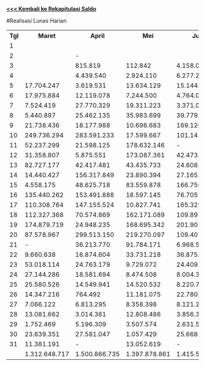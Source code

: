 **[<<< Kembali ke Rekapitulasi Saldo](https://github.com/suriawan/Area-Bali-Utara/blob/master/SaldoHarian-Tejakula-2015.md)**

#Realisasi Lunas Harian


<table><tbody><tr><th>Tgl</th><th>Maret</th><th>April</th><th>Mei</th><th>Juni</th><th>Juli</th><th>Agustus</th><th>September</th><th>Oktober</th><th>Nopember</th></tr><tr><td>1</td><td> </td><td> </td><td> </td><td> </td><td> </td><td> </td><td> </td><td> </td><td> </td></tr><tr><td>2</td><td> </td><td> - </td><td> </td><td> </td><td> </td><td> </td><td> </td><td> - </td><td> - </td></tr><tr><td>3</td><td> </td><td> 815.819 </td><td> 112.842 </td><td> 4.158.073 </td><td> </td><td> 2.390.036 </td><td> 3.062.703 </td><td> - </td><td> 185.255 </td></tr><tr><td>4</td><td> </td><td> 4.439.540 </td><td> 2.924.110 </td><td> 6.277.270 </td><td> 4.915.863 </td><td> 5.912.211 </td><td> 5.726.456 </td><td> 508.998 </td><td> 9.451.135 </td></tr><tr><td>5</td><td> 17.704.247 </td><td> 3.619.531 </td><td> 13.634.129 </td><td> 15.144.179 </td><td> 6.249.716 </td><td> 17.131.972 </td><td> 7.393.849 </td><td> 22.420.625 </td><td> 16.719.462 </td></tr><tr><td>6</td><td> 17.975.884 </td><td> 12.119.078 </td><td> 7.244.500 </td><td> 4.764.037 </td><td> 17.612.525 </td><td> 26.544.549 </td><td> 4.561.579 </td><td> 9.860.007 </td><td> 24.757.989 </td></tr><tr><td>7</td><td> 7.524.419 </td><td> 27.770.329 </td><td> 19.311.223 </td><td> 3.371.016 </td><td> 24.613.427 </td><td> 12.954.292 </td><td> 16.834.429 </td><td> 11.450.272 </td><td> 10.152.221 </td></tr><tr><td>8</td><td> 5.440.897 </td><td> 25.462.135 </td><td> 35.983.699 </td><td> 39.779.208 </td><td> 21.119.985 </td><td> 15.950.656 </td><td> 36.314.980 </td><td> 24.273.940 </td><td> 6.559.871 </td></tr><tr><td>9</td><td> 21.738.436 </td><td> 18.177.988 </td><td> 10.696.683 </td><td> 169.126.992 </td><td> 105.382.540 </td><td> 2.947.177 </td><td> 20.262.119 </td><td> 22.498.982 </td><td> 26.101.771 </td></tr><tr><td>10</td><td> 249.736.294 </td><td> 283.591.233 </td><td> 17.599.667 </td><td> 101.141.880 </td><td> 263.681.499 </td><td> 377.517.467 </td><td> 236.880.127 </td><td> 109.657.045 </td><td> 241.021.662 </td></tr><tr><td>11</td><td> 52.237.299 </td><td> 21.598.125 </td><td> 178.632.146 </td><td> - </td><td> 26.394.060 </td><td> 34.121.267 </td><td> 57.553.699 </td><td> 5.985.318 </td><td> 69.331.028 </td></tr><tr><td>12</td><td> 31.358.807 </td><td> 5.875.551 </td><td> 173.087.361 </td><td> 42.473.914 </td><td> 11.275.877 </td><td> 122.197.018 </td><td> 24.980.999 </td><td> 50.496.130 </td><td> 115.080.115 </td></tr><tr><td>13</td><td> 82.727.177 </td><td> 42.417.481 </td><td> 43.435.733 </td><td> 24.608.497 </td><td> 179.367.108 </td><td> 76.333.393 </td><td> 11.405.615 </td><td> 163.078.749 </td><td> 52.593.123 </td></tr><tr><td>14</td><td> 14.440.427 </td><td> 156.317.849 </td><td> 23.890.394 </td><td> 27.165.004 </td><td> 106.250.941 </td><td> 123.131.592 </td><td> 249.018.678 </td><td> 21.544.379 </td><td> 47.234.844 </td></tr><tr><td>15</td><td> 4.558.175 </td><td> 48.625.718 </td><td> 83.559.878 </td><td> 166.750.483 </td><td> 94.752.028 </td><td> 27.765.600 </td><td> 79.269.856 </td><td> 62.086.948 </td><td> 9.365.515 </td></tr><tr><td>16</td><td> 135.440.262 </td><td> 153.491.888 </td><td> 18.597.145 </td><td> 76.705.639 </td><td> 24.340.956 </td><td> 10.307.872 </td><td> 79.026.815 </td><td> 253.884.279 </td><td> 173.229.649 </td></tr><tr><td>17</td><td> 110.308.764 </td><td> 147.155.524 </td><td> 10.827.741 </td><td> 165.329.771 </td><td> 25.282.141 </td><td> 15.429.940 </td><td> 84.950.562 </td><td> 31.126.067 </td><td> 68.192.004 </td></tr><tr><td>18</td><td> 112.327.368 </td><td> 70.574.869 </td><td> 162.171.089 </td><td> 109.891.532 </td><td> 55.155.675 </td><td> 190.074.239 </td><td> 300.476.636 </td><td> 26.364.973 </td><td> 179.369.771 </td></tr><tr><td>19</td><td> 174.879.719 </td><td> 24.948.235 </td><td> 168.695.342 </td><td> 201.901.879 </td><td> 20.590.733 </td><td> 221.143.647 </td><td> 141.052.298 </td><td> 177.195.126 </td><td> 185.150.536 </td></tr><tr><td>20</td><td> 87.578.967 </td><td> 299.513.150 </td><td> 219.270.097 </td><td> 109.407.355 </td><td> 193.125.657 </td><td> 228.654.897 </td><td> 45.299.869 </td><td> 314.288.628 </td><td> 244.828.372 </td></tr><tr><td>21</td><td> - </td><td> 36.213.770 </td><td> 91.784.171 </td><td> 6.968.546 </td><td> 82.372.739 </td><td> 35.244.451 </td><td> 62.122.081 </td><td> 16.032.330 </td><td> 22.604.100 </td></tr><tr><td>22</td><td> 9.660.638 </td><td> 16.874.604 </td><td> 33.731.218 </td><td> 36.875.844 </td><td> 121.429.619 </td><td> 16.390.790 </td><td> 22.601.009 </td><td> 12.440.142 </td><td> 4.379.435 </td></tr><tr><td>23</td><td> 53.018.114 </td><td> 24.763.179 </td><td> 9.729.072 </td><td> 24.409.163 </td><td> 15.567.354 </td><td> 3.196.339 </td><td> 19.427.998 </td><td> 20.618.474 </td><td> 17.293.961 </td></tr><tr><td>24</td><td> 27.144.286 </td><td> 18.581.694 </td><td> 8.474.508 </td><td> 8.004.360 </td><td> 10.307.575 </td><td> 13.096.055 </td><td> 6.538.421 </td><td> 7.721.079 </td><td> 9.500.917 </td></tr><tr><td>25</td><td> 25.580.526 </td><td> 14.549.941 </td><td> 14.520.532 </td><td> 8.220.705 </td><td> 1.214.294 </td><td> 9.734.561 </td><td> 9.032.030 </td><td> 5.377.668 </td><td> 5.531.200 </td></tr><tr><td>26</td><td> 14.347.216 </td><td> 764.492 </td><td> 11.181.075 </td><td> 22.780.681 </td><td> 2.073.144 </td><td> 7.643.685 </td><td> 6.884.097 </td><td> 4.149.131 </td><td> 8.883.060 </td></tr><tr><td>27</td><td> 7.066.122 </td><td> 6.813.295 </td><td> 8.358.398 </td><td> 8.121.257 </td><td> 24.597.890 </td><td> 4.061.716 </td><td> 4.039.837 </td><td> 9.166.025 </td><td> 5.888.629 </td></tr><tr><td>28</td><td> 13.081.662 </td><td> 3.014.361 </td><td> 12.808.486 </td><td> 3.856.319 </td><td> 6.300.053 </td><td> 11.157.766 </td><td> 16.803.286 </td><td> 7.593.108 </td><td> 7.855.232 </td></tr><tr><td>29</td><td> 1.752.469 </td><td> 5.196.309 </td><td> 3.507.574 </td><td> 2.631.515 </td><td> 8.425.035 </td><td> 4.901.782 </td><td> 5.100.756 </td><td> 8.429.135 </td><td> </td></tr><tr><td>30</td><td> 23.639.351 </td><td> 27.581.047 </td><td> 1.057.429 </td><td> 25.668.293 </td><td> 22.293.090 </td><td> 3.916.297 </td><td> 10.973.905 </td><td> 4.198.843 </td><td> </td></tr><tr><td>31</td><td> 11.381.191 </td><td> - </td><td> 13.052.619 </td><td> - </td><td> 8.765.349 </td><td> 10.914.382 </td><td> - </td><td> 11.020.097 </td><td> </td></tr><tr><td> </td><td> 1.312.648.717 </td><td> 1.500.866.735 </td><td> 1.397.878.861 </td><td> 1.415.533.412 </td><td> 1.483.456.873 </td><td> 1.630.765.649 </td><td> 1.567.594.689 </td><td> 1.413.466.498 </td><td> 1.561.260.857 </td></tr></tbody></table>

